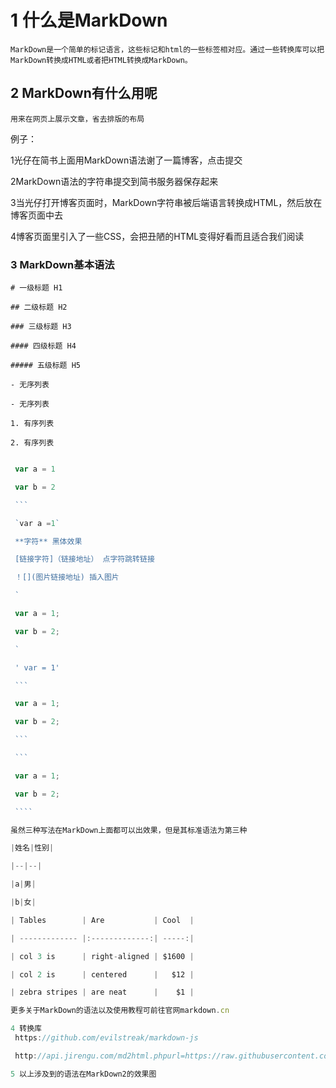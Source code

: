 # 1  什么是MarkDown
    MarkDown是一个简单的标记语言，这些标记和html的一些标签相对应。通过一些转换库可以把MarkDown转换成HTML或者把HTML转换成MarkDown。

## 2 MarkDown有什么用呢
    用来在网页上展示文章，省去排版的布局

例子：

1光仔在简书上面用MarkDown语法谢了一篇博客，点击提交

2MarkDown语法的字符串提交到简书服务器保存起来

3当光仔打开博客页面时，MarkDown字符串被后端语言转换成HTML，然后放在博客页面中去

4博客页面里引入了一些CSS，会把丑陋的HTML变得好看而且适合我们阅读

### 3 MarkDown基本语法
    # 一级标题 H1    

    ## 二级标题 H2

    ### 三级标题 H3

    #### 四级标题 H4

    ##### 五级标题 H5

    - 无序列表

    - 无序列表

    1. 有序列表

    2. 有序列表

   ```javascript

    var a = 1

    var b = 2

    ```

    `var a =1`

    **字符** 黑体效果

    [链接字符]（链接地址） 点字符跳转链接

    ！[](图片链接地址) 插入图片

    `

    var a = 1;

    var b = 2;

    `

    ' var = 1'

    ```

    var a = 1;

    var b = 2;

    ```

    ```

    var a = 1;

    var b = 2;

    ````

虽然三种写法在MarkDown上面都可以出效果，但是其标准语法为第三种

|姓名|性别|

|--|--|

|a|男|

|b|女|

| Tables        | Are           | Cool  |

| ------------- |:-------------:| -----:|

| col 3 is      | right-aligned | $1600 |

| col 2 is      | centered      |   $12 |

| zebra stripes | are neat      |    $1 |

更多关于MarkDown的语法以及使用教程可前往官网markdown.cn

4 转换库
    https://github.com/evilstreak/markdown-js

    http://api.jirengu.com/md2html.phpurl=https://raw.githubusercontent.com/jirengu/server-mock/master/README.md

5 以上涉及到的语法在MarkDown2的效果图






